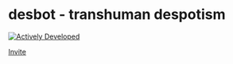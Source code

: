 # desbot - transhuman despotism

[![Actively Developed](https://img.shields.io/badge/Maintenance%20Level-Actively%20Developed-brightgreen.svg)](https://gist.github.com/cheerfulstoic/d107229326a01ff0f333a1d3476e068d)

[Invite](https://discord.com/api/oauth2/authorize?client_id=707276375966351430&permissions=8&scope=bot)


